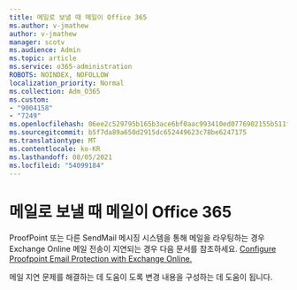 ```yaml
---
title: 메일로 보낼 때 메일이 Office 365
ms.author: v-jmathew
author: v-jmathew
manager: scotv
ms.audience: Admin
ms.topic: article
ms.service: o365-administration
ROBOTS: NOINDEX, NOFOLLOW
localization_priority: Normal
ms.collection: Adm_O365
ms.custom:
- "9004158"
- "7249"
ms.openlocfilehash: 06ee2c529795b165b3ace6bf0aac993410ed0776902155b511f920a09d133d84
ms.sourcegitcommit: b5f7da89a650d2915dc652449623c78be6247175
ms.translationtype: MT
ms.contentlocale: ko-KR
ms.lasthandoff: 08/05/2021
ms.locfileid: "54099184"
---
```

# <a name="mail-delays-when-sending-to-office-365"></a>메일로 보낼 때 메일이 Office 365

ProofPoint 또는 다른 SendMail 메시징 시스템을 통해 메일을 라우팅하는 경우 Exchange Online 메일 전송이 지연되는 경우 다음 문서를 참조하세요. [Configure Proofpoint Email Protection with Exchange Online.](https://docs.microsoft.com/exchange/troubleshoot/email-delivery/configure-proofpoint-with-exchange)

메일 지연 문제를 해결하는 데 도움이 도록 변경 내용을 구성하는 데 도움이 됩니다.
